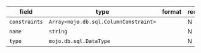 | field | type | format | required | default | description |
|---|---|---|---|---|---|
| `constraints` | `Array<mojo.db.sql.ColumnConstraint>` |  | N |  |
| `name` | `string` |  | N |  |
| `type` | `mojo.db.sql.DataType` |  | N |  |  |
